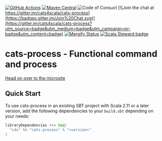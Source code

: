 [![GitHub Actions](https://github.com/cats4scala/cats-process/workflows/CI/badge.svg)](https://github.com/cats4scala/cats-process/actions)
[![Maven Central](https://maven-badges.herokuapp.com/maven-central/cats4scala/cats-process_2.13/badge.svg)](https://maven-badges.herokuapp.com/maven-central/c4s/cats-process_2.12)
![Code of Consuct](https://img.shields.io/badge/Code%20of%20Conduct-Scala-blue.svg)
[![Join the chat at https://gitter.im/cats4scala/cats-process](https://badges.gitter.im/Join%20Chat.svg)](https://gitter.im/cats4scala/cats-process?utm_source=badge&utm_medium=badge&utm_campaign=pr-badge&utm_content=badge)
[![Mergify Status][mergify-status]][mergify]
[![Scala Steward badge](https://img.shields.io/badge/Scala_Steward-helping-blue.svg?style=flat&logo=data:image/png;base64,iVBORw0KGgoAAAANSUhEUgAAAA4AAAAQCAMAAAARSr4IAAAAVFBMVEUAAACHjojlOy5NWlrKzcYRKjGFjIbp293YycuLa3pYY2LSqql4f3pCUFTgSjNodYRmcXUsPD/NTTbjRS+2jomhgnzNc223cGvZS0HaSD0XLjbaSjElhIr+AAAAAXRSTlMAQObYZgAAAHlJREFUCNdNyosOwyAIhWHAQS1Vt7a77/3fcxxdmv0xwmckutAR1nkm4ggbyEcg/wWmlGLDAA3oL50xi6fk5ffZ3E2E3QfZDCcCN2YtbEWZt+Drc6u6rlqv7Uk0LdKqqr5rk2UCRXOk0vmQKGfc94nOJyQjouF9H/wCc9gECEYfONoAAAAASUVORK5CYII=)](https://scala-steward.org)

# cats-process - Functional command and process

[Head on over to the microsite](https://cats4scala.github.io/cats-process)

## Quick Start

To use cats-process in an existing SBT project with Scala 2.11 or a later version, add the following dependencies to your
`build.sbt` depending on your needs:

```scala
libraryDependencies ++= Seq(
  "c4s" %% "cats-process" % "<version>"
)
```

[mergify]: https://mergify.io
[mergify-status]: https://img.shields.io/endpoint.svg?url=https://gh.mergify.io/badges/cats4scala/cats-process&style=flat
